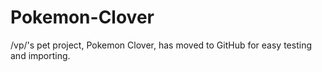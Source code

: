 # Pokemon-Clover
/vp/'s pet project, Pokemon Clover, has moved to GitHub for easy testing and importing.
